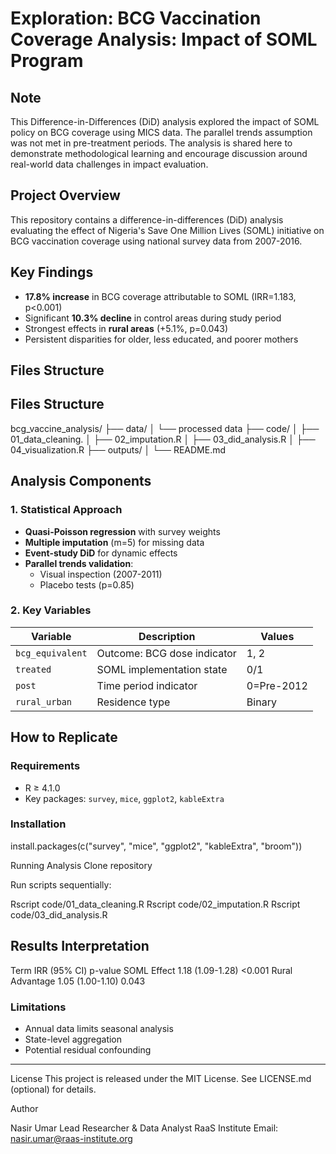 # Exploration: BCG Vaccination Coverage Analysis: Impact of SOML Program

## Note
This Difference-in-Differences (DiD) analysis explored the impact of SOML policy on BCG coverage using MICS data. The parallel trends assumption was not met in pre-treatment periods. The analysis is shared here to demonstrate methodological learning and encourage discussion around real-world data challenges in impact evaluation.

## Project Overview
This repository contains a difference-in-differences (DiD) analysis evaluating the effect of Nigeria's Save One Million Lives (SOML) initiative on BCG vaccination coverage using national survey data from 2007-2016.

## Key Findings
- **17.8% increase** in BCG coverage attributable to SOML (IRR=1.183, p<0.001)
- Significant **10.3% decline** in control areas during study period
- Strongest effects in **rural areas** (+5.1%, p=0.043)
- Persistent disparities for older, less educated, and poorer mothers

## Files Structure
## Files Structure
bcg_vaccine_analysis/
├── data/
│ └── processed data
├── code/
│ ├── 01_data_cleaning.
│ ├── 02_imputation.R 
│ ├── 03_did_analysis.R 
│ ├── 04_visualization.R 
├── outputs/
│ 
└── README.md


## Analysis Components

### 1. Statistical Approach
- **Quasi-Poisson regression** with survey weights
- **Multiple imputation** (m=5) for missing data
- **Event-study DiD** for dynamic effects
- **Parallel trends validation**:
  - Visual inspection (2007-2011)
  - Placebo tests (p=0.85)

### 2. Key Variables
| Variable | Description | Values |
|----------|-------------|--------|
| `bcg_equivalent` | Outcome: BCG dose indicator | 1, 2 |
| `treated` | SOML implementation state | 0/1 |
| `post` | Time period indicator | 0=Pre-2012 |
| `rural_urban` | Residence type | Binary |

## How to Replicate

### Requirements
- R ≥ 4.1.0
- Key packages: `survey`, `mice`, `ggplot2`, `kableExtra`

### Installation

install.packages(c("survey", "mice", "ggplot2", "kableExtra", "broom"))

Running Analysis
Clone repository

Run scripts sequentially:

Rscript code/01_data_cleaning.R
Rscript code/02_imputation.R
Rscript code/03_did_analysis.R

## Results Interpretation

Term	IRR (95% CI)	              p-value
SOML  Effect	1.18 (1.09-1.28)	  <0.001
Rural Advantage	1.05 (1.00-1.10)	0.043

### Limitations
- Annual data limits seasonal analysis
- State-level aggregation
- Potential residual confounding

---
License
This project is released under the MIT License. See LICENSE.md (optional) for details.


Author

Nasir Umar
Lead Researcher & Data Analyst
RaaS Institute
Email: nasir.umar@raas-institute.org



























